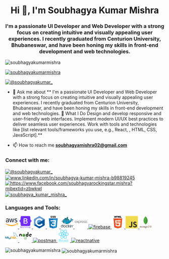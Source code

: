  <h1 align="center">Hi 👋, I'm Soubhagya Kumar Mishra</h1>
<h3 align="center">I'm a passionate UI Developer and Web Developer with a strong focus on creating intuitive and visually appealing user experiences. I recently graduated from Centurion University, Bhubaneswar, and have been honing my skills in front-end development and web technologies.</h3>

<p align="left"> <img src="https://komarev.com/ghpvc/?username=soubhagyakumarmishra&label=Profile%20views&color=0e75b6&style=flat" alt="soubhagyakumarmishra" /> </p>

<p align="left"> <a href="https://github.com/ryo-ma/github-profile-trophy"><img src="https://github-profile-trophy.vercel.app/?username=soubhagyakumarmishra" alt="soubhagyakumarmishra" /></a> </p>

<p align="left"> <a href="https://twitter.com/@soubhagyakumar_" target="blank"><img src="https://img.shields.io/twitter/follow/@soubhagyakumar_?logo=twitter&style=for-the-badge" alt="@soubhagyakumar_" /></a> </p>

- 💬 Ask me about **  I'm a passionate UI Developer and Web Developer with a strong focus on creating intuitive and visually appealing user experiences. I recently graduated from Centurion University, Bhubaneswar, and have been honing my skills in front-end development and web technologies. 🚀 What I Do Design and develop responsive and user-friendly web interfaces. Implement modern UI/UX best practices to deliver seamless user experiences. Work with tools and technologies like [list relevant tools/frameworks you use, e.g., React, , HTML, CSS, JavaScript].**

- 📫 How to reach me **soubhagyamishra02@gmail.com**

<h3 align="left">Connect with me:</h3>
<p align="left">
<a href="https://twitter.com/@soubhagyakumar_" target="blank"><img align="center" src="https://raw.githubusercontent.com/rahuldkjain/github-profile-readme-generator/master/src/images/icons/Social/twitter.svg" alt="@soubhagyakumar_" height="30" width="40" /></a>
<a href="https://linkedin.com/in/www.linkedin.com/in/soubhagya-kumar-mishra-b98819245" target="blank"><img align="center" src="https://raw.githubusercontent.com/rahuldkjain/github-profile-readme-generator/master/src/images/icons/Social/linked-in-alt.svg" alt="www.linkedin.com/in/soubhagya-kumar-mishra-b98819245" height="30" width="40" /></a>
<a href="https://fb.com/https://www.facebook.com/soubhagyarockingstar.mishra?mibextid=zbwkwl" target="blank"><img align="center" src="https://raw.githubusercontent.com/rahuldkjain/github-profile-readme-generator/master/src/images/icons/Social/facebook.svg" alt="https://www.facebook.com/soubhagyarockingstar.mishra?mibextid=zbwkwl" height="30" width="40" /></a>
<a href="https://instagram.com/soubhagya_kumar_mishra_" target="blank"><img align="center" src="https://raw.githubusercontent.com/rahuldkjain/github-profile-readme-generator/master/src/images/icons/Social/instagram.svg" alt="soubhagya_kumar_mishra_" height="30" width="40" /></a>
</p>

<h3 align="left">Languages and Tools:</h3>
<p align="left"> <a href="https://aws.amazon.com" target="_blank" rel="noreferrer"> <img src="https://raw.githubusercontent.com/devicons/devicon/master/icons/amazonwebservices/amazonwebservices-original-wordmark.svg" alt="aws" width="40" height="40"/> </a> <a href="https://getbootstrap.com" target="_blank" rel="noreferrer"> <img src="https://raw.githubusercontent.com/devicons/devicon/master/icons/bootstrap/bootstrap-plain-wordmark.svg" alt="bootstrap" width="40" height="40"/> </a> <a href="https://www.cprogramming.com/" target="_blank" rel="noreferrer"> <img src="https://raw.githubusercontent.com/devicons/devicon/master/icons/c/c-original.svg" alt="c" width="40" height="40"/> </a> <a href="https://www.w3schools.com/css/" target="_blank" rel="noreferrer"> <img src="https://raw.githubusercontent.com/devicons/devicon/master/icons/css3/css3-original-wordmark.svg" alt="css3" width="40" height="40"/> </a> <a href="https://www.docker.com/" target="_blank" rel="noreferrer"> <img src="https://raw.githubusercontent.com/devicons/devicon/master/icons/docker/docker-original-wordmark.svg" alt="docker" width="40" height="40"/> </a> <a href="https://expressjs.com" target="_blank" rel="noreferrer"> <img src="https://raw.githubusercontent.com/devicons/devicon/master/icons/express/express-original-wordmark.svg" alt="express" width="40" height="40"/> </a> <a href="https://firebase.google.com/" target="_blank" rel="noreferrer"> <img src="https://www.vectorlogo.zone/logos/firebase/firebase-icon.svg" alt="firebase" width="40" height="40"/> </a> <a href="https://www.w3.org/html/" target="_blank" rel="noreferrer"> <img src="https://raw.githubusercontent.com/devicons/devicon/master/icons/html5/html5-original-wordmark.svg" alt="html5" width="40" height="40"/> </a> <a href="https://developer.mozilla.org/en-US/docs/Web/JavaScript" target="_blank" rel="noreferrer"> <img src="https://raw.githubusercontent.com/devicons/devicon/master/icons/javascript/javascript-original.svg" alt="javascript" width="40" height="40"/> </a> <a href="https://www.mongodb.com/" target="_blank" rel="noreferrer"> <img src="https://raw.githubusercontent.com/devicons/devicon/master/icons/mongodb/mongodb-original-wordmark.svg" alt="mongodb" width="40" height="40"/> </a> <a href="https://www.mysql.com/" target="_blank" rel="noreferrer"> <img src="https://raw.githubusercontent.com/devicons/devicon/master/icons/mysql/mysql-original-wordmark.svg" alt="mysql" width="40" height="40"/> </a> <a href="https://nodejs.org" target="_blank" rel="noreferrer"> <img src="https://raw.githubusercontent.com/devicons/devicon/master/icons/nodejs/nodejs-original-wordmark.svg" alt="nodejs" width="40" height="40"/> </a> <a href="https://postman.com" target="_blank" rel="noreferrer"> <img src="https://www.vectorlogo.zone/logos/getpostman/getpostman-icon.svg" alt="postman" width="40" height="40"/> </a> <a href="https://reactjs.org/" target="_blank" rel="noreferrer"> <img src="https://raw.githubusercontent.com/devicons/devicon/master/icons/react/react-original-wordmark.svg" alt="react" width="40" height="40"/> </a> <a href="https://reactnative.dev/" target="_blank" rel="noreferrer"> <img src="https://reactnative.dev/img/header_logo.svg" alt="reactnative" width="40" height="40"/> </a> </p>

<p><img align="left" src="https://github-readme-stats.vercel.app/api/top-langs?username=soubhagyakumarmishra&show_icons=true&locale=en&layout=compact" alt="soubhagyakumarmishra" /></p>

<p>&nbsp;<img align="center" src="https://github-readme-stats.vercel.app/api?username=soubhagyakumarmishra&show_icons=true&locale=en" alt="soubhagyakumarmishra" /></p>
